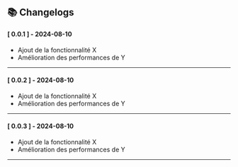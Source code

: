 ## 📚 Changelogs

#### [ 0.0.1 ] - 2024-08-10
- Ajout de la fonctionnalité X
- Amélioration des performances de Y

---

#### [ 0.0.2 ] - 2024-08-10
- Ajout de la fonctionnalité X
- Amélioration des performances de Y

---

#### [ 0.0.3 ] - 2024-08-10
- Ajout de la fonctionnalité X
- Amélioration des performances de Y

---      